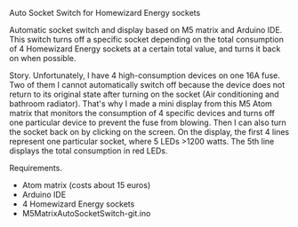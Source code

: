 Auto Socket Switch for Homewizard Energy sockets

Automatic socket switch and display based on M5 matrix and Arduino IDE. This switch turns off a specific socket depending on the total consumption of 4 Homewizard Energy sockets at a certain total value, and turns it back on when possible.

Story.
Unfortunately, I have 4 high-consumption devices on one 16A fuse. Two of them I cannot automatically switch off because the device does not return to its original state after turning on the socket (Air conditioning and bathroom radiator). That's why I made a mini display from this M5 Atom matrix that monitors the consumption of 4 specific devices and turns off one particular device to prevent the fuse from blowing. Then I can also turn the socket back on by clicking on the screen. On the display, the first 4 lines represent one particular socket, where 5 LEDs >1200 watts. The 5th line displays the total consumption in red LEDs.

Requirements.
- Atom matrix (costs about 15 euros)
- Arduino IDE
- 4 Homewizard Energy sockets
- M5MatrixAutoSocketSwitch-git.ino
